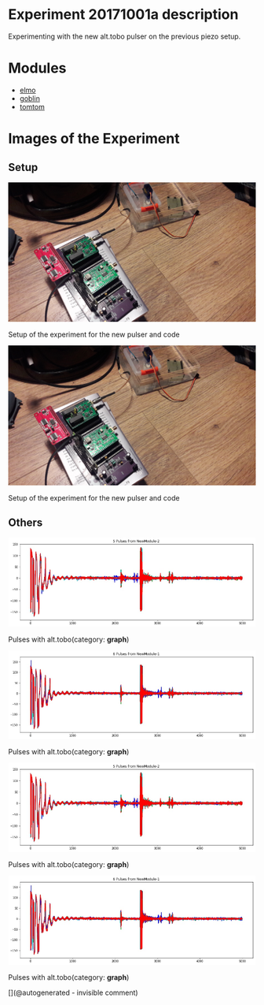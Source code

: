 # Experiment 20171001a description

Experimenting with the new alt.tobo pulser on the previous piezo setup.



# Modules

* [elmo](/elmo/)
* [goblin](/goblin/)
* [tomtom](/tomtom/)




# Images of the Experiment

## Setup

![](/tobo/alt.tobo/20171001a/20171001_135009.jpg)

Setup of the experiment for the new pulser and code

![](/tobo/alt.tobo/20171001a/20171001_135009.jpg)

Setup of the experiment for the new pulser and code

## Others

![](/tobo/alt.tobo/20171001a/Pulses_NewModule-2.jpg)

Pulses with alt.tobo(category: __graph__)

![](/tobo/alt.tobo/20171001a/Pulses_NewModule-1.jpg)

Pulses with alt.tobo(category: __graph__)

![](/tobo/alt.tobo/20171001a/Pulses_NewModule-2.jpg)

Pulses with alt.tobo(category: __graph__)

![](/tobo/alt.tobo/20171001a/Pulses_NewModule-1.jpg)

Pulses with alt.tobo(category: __graph__)










[](@autogenerated - invisible comment)